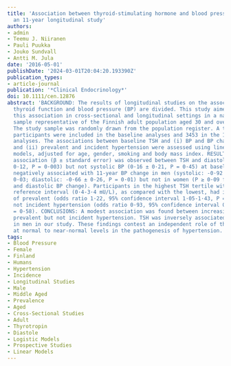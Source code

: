 ```yaml
---
title: 'Association between thyroid-stimulating hormone and blood pressure in adults:
  an 11-year longitudinal study'
authors:
- admin
- Teemu J. Niiranen
- Pauli Puukka
- Jouko Sundvall
- Antti M. Jula
date: '2016-05-01'
publishDate: '2024-03-01T20:04:20.193390Z'
publication_types:
- article-journal
publication: '*Clinical Endocrinology*'
doi: 10.1111/cen.12876
abstract: 'BACKGROUND: The results of longitudinal studies on the association between
  thyroid function and blood pressure (BP) are divided. This study aimed to investigate
  this association in cross-sectional and longitudinal settings in a nationwide, random
  sample representative of the Finnish adult population aged 30 and over. METHODS:
  The study sample was randomly drawn from the population register. A total of 5655
  participants were included in the baseline analyses and 3453 in the 11-year prospective
  analyses. The associations between baseline TSH and (i) BP and BP change over time;
  and (ii) prevalent and incident hypertension were assessed using linear and logistic
  models, adjusted for age, gender, smoking and body mass index. RESULTS: A positive
  association (β ± standard error) was observed between TSH and diastolic (0·36 ±
  0·12, P = 0·003) but not systolic BP (0·16 ± 0·21, P = 0·45) at baseline. TSH was
  negatively associated with 11-year BP change in men (systolic: -0·92 ± 0·41, P =
  0·03; diastolic: -0·66 ± 0·26, P = 0·01) but not in women (P ≥ 0·09 for systolic
  and diastolic BP change). Participants in the highest TSH tertile within the TSH
  reference interval (0·4-3·4 mU/L), as compared with the lowest, had increased odds
  of prevalent (odds ratio 1·22, 95% confidence interval 1·05-1·43, P = 0·01) but
  not incident hypertension (odds ratio 0·93, 95% confidence interval 0·73-1·19, P
  = 0·58). CONCLUSIONS: A modest association was found between increasing TSH and
  prevalent but not incident hypertension. TSH was inversely associated with BP change
  in men in our study. These findings contest an independent role of thyroid function
  at normal to near-normal levels in the pathogenesis of hypertension.'
tags:
- Blood Pressure
- Female
- Finland
- Humans
- Hypertension
- Incidence
- Longitudinal Studies
- Male
- Middle Aged
- Prevalence
- Aged
- Cross-Sectional Studies
- Adult
- Thyrotropin
- Diastole
- Logistic Models
- Prospective Studies
- Linear Models
---
```

